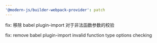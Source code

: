 ```yaml
---
'@modern-js/builder-webpack-provider': patch
---
```


fix: 移除 babel plugin-import 对于非法函数参数的校验

fix: remove babel plugin-import invalid function type options checking
